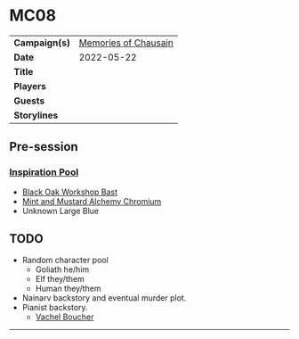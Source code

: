 # MC08

|||
| --- | --- |
| **Campaign(s)** | [Memories of Chausain](../campaigns/C3-memories-of-chausain.md) | session.3
| **Date** | 2022-05-22 |
| **Title** | |
| **Players** | |
| **Guests** | |
| **Storylines** | |

## Pre-session

### [Inspiration Pool](../mechanics/dm-inspiration.md)

- [Black Oak Workshop Bast](../dice/black-oak-workshop-bast.md)
- [Mint and Mustard Alchemy Chromium](../dice/mint-and-mustard-alchemy-chromium.md)
- Unknown Large Blue

## TODO

- Random character pool
  - Goliath he/him
  - Elf they/them
  - Human they/them
- Nainarv backstory and eventual murder plot.
- Pianist backstory.
  - [Vachel Boucher](../characters/vachel-boucher.md)

---
